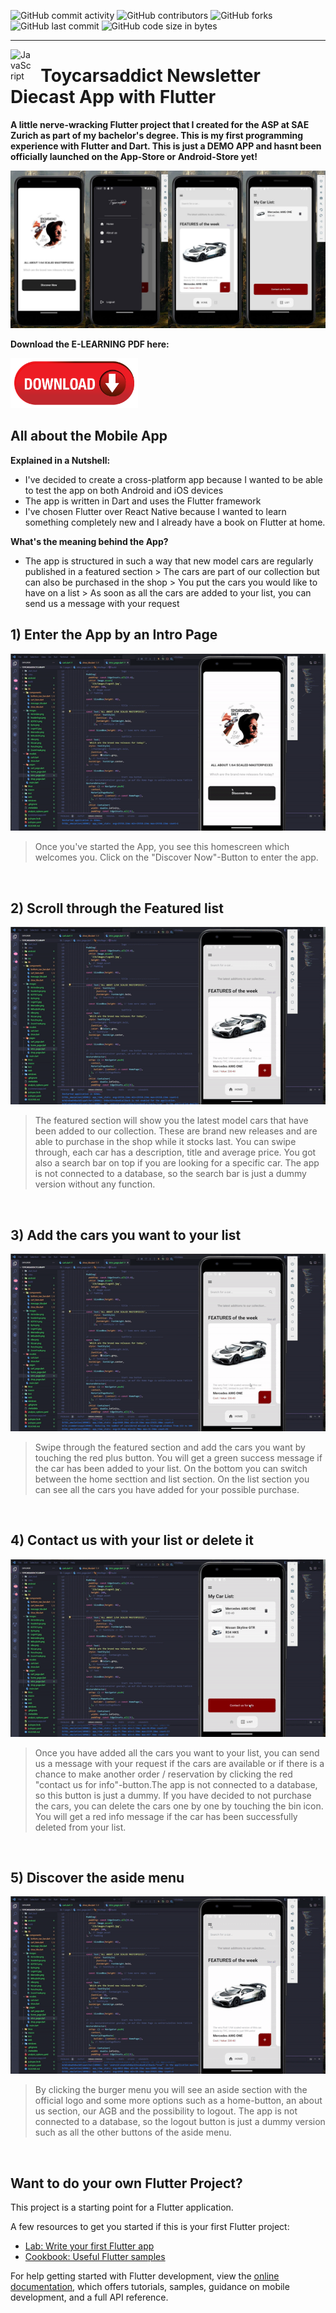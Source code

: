 
![GitHub commit activity](https://img.shields.io/github/commit-activity/m/Svendolin/Toycarsaddict_App?style=for-the-badge) ![GitHub contributors](https://img.shields.io/github/contributors/svendolin/Toycarsaddict_App?style=for-the-badge) ![GitHub forks](https://img.shields.io/github/forks/Svendolin/Toycarsaddict_App?color=pink&style=for-the-badge) ![GitHub last commit](https://img.shields.io/github/last-commit/Svendolin/Toycarsaddict_App?style=for-the-badge) ![GitHub code size in bytes](https://img.shields.io/github/languages/code-size/Svendolin/Toycarsaddict_App?color=yellow&style=for-the-badge)


***
<img align="left" alt="JavaScript" width="35px" src="https://upload.wikimedia.org/wikipedia/commons/thumb/7/79/Flutter_logo.svg/640px-Flutter_logo.svg.png" />

# &nbsp; Toycarsaddict Newsletter Diecast App with Flutter

**A little nerve-wracking Flutter project that I created for the ASP at SAE Zurich as part of my bachelor's degree. This is my first programming experience with Flutter and Dart. This is just a DEMO APP and hasnt been officially launched on the App-Store or Android-Store yet!**

![Screenshot](readme_images/image.jpg)

 **Download the E-LEARNING PDF here:**

  
  <a href="readme_images/image.jpg" download>
  <img src="readme_images/download.png" alt="W3Schools" width="204" height="80">
</a>




## All about the Mobile App

 **Explained in a Nutshell:**
* I've decided to create a cross-platform app because I wanted to be able to test the app on both Android and iOS devices 
* The app is written in Dart and uses the Flutter framework 
* I've chosen Flutter over React Native because I wanted to learn something completely new and I already have a book on Flutter at home.

**What's the meaning behind the App?**
* The app is structured in such a way that new model cars are regularly published in a featured section > The cars are part of our collection but can also be purchased in the shop > You put the cars you would like to have on a list > As soon as all the cars are added to your list, you can send us a message with your request

## 1) Enter the App by an Intro Page

![Screenshot](readme_images/video1.gif)
> Once you've started the App, you see this homescreen which welcomes you. Click on the "Discover Now"-Button to enter the app.

<br />

 ## 2) Scroll through the Featured list

![Screenshot](readme_images/video2.gif)
> The featured section will show you the latest model cars that have been added to our collection. These are brand new releases and are able to purchase in the shop while it stocks last. You can swipe through, each car has a description, title and average price. You got also a search bar on top if you are looking for a specific car. The app is not connected to a database, so the search bar is just a dummy version without any function.

<br />

## 3) Add the cars you want to your list

![Screenshot](readme_images/video3.gif)
> Swipe through the featured section and add the cars you want by touching the red plus button. You will get a green success message if the car has been added to your list. On the bottom you can switch between the home secttion and list section. On the list section you can see all the cars you have added for your possible purchase.

<br />

## 4) Contact us with your list or delete it

![Screenshot](readme_images/video4.gif)
> Once you have added all the cars you want to your list, you can send us a message with your request if the cars are available or if there is a chance to make another order / reservation by clicking the red "contact us for info"-button.The app is not connected to a database, so this button is just a dummy. If you have decided to not purchase the cars, you can delete the cars one by one by touching the bin icon. You will get a red info message if the car has been successfully deleted from your list.
<br />

## 5) Discover the aside menu

![Screenshot](readme_images/video5.gif)
> By clicking the burger menu you will see an aside section with the official logo and some more options such as a home-button, an about us section, our AGB and the possibility to logout. The app is not connected to a database, so the logout button is just a dummy version such as all the other buttons of the aside menu.
<br />

























## Want to do your own Flutter Project?

This project is a starting point for a Flutter application.

A few resources to get you started if this is your first Flutter project:

- [Lab: Write your first Flutter app](https://docs.flutter.dev/get-started/codelab)
- [Cookbook: Useful Flutter samples](https://docs.flutter.dev/cookbook)

For help getting started with Flutter development, view the
[online documentation](https://docs.flutter.dev/), which offers tutorials,
samples, guidance on mobile development, and a full API reference.


